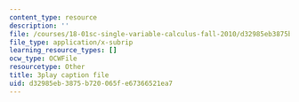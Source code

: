 ```yaml
---
content_type: resource
description: ''
file: /courses/18-01sc-single-variable-calculus-fall-2010/d32985eb3875b720065fe67366521ea7_Pd2xP5zDsRw.srt
file_type: application/x-subrip
learning_resource_types: []
ocw_type: OCWFile
resourcetype: Other
title: 3play caption file
uid: d32985eb-3875-b720-065f-e67366521ea7
---
```

